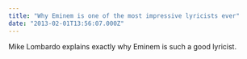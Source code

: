 ```yaml
---
title: "Why Eminem is one of the most impressive lyricists ever"
date: "2013-02-01T13:56:07.000Z"
---
```


Mike Lombardo explains exactly why Eminem is such a good lyricist.